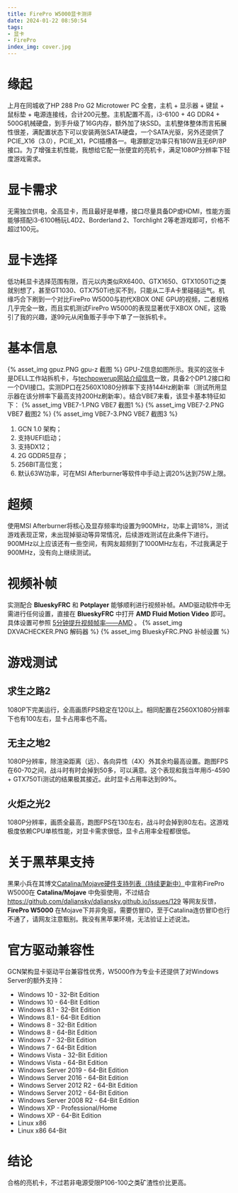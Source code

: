 ```yaml
---
title: FirePro W5000显卡测评
date: 2024-01-22 08:50:54
tags:
- 显卡
- FirePro
index_img: cover.jpg
---
```

# 缘起
上月在同城收了HP 288 Pro G2 Microtower PC 全套，主机 + 显示器 + 键鼠 + 鼠标垫 + 电源连接线，合计200元整。主机配置不高，i3-6100 + 4G DDR4 + 500G机械硬盘，到手升级了16G内存，额外加了块SSD。主机整体整体而言拓展性很差，满配置状态下可以安装两张SATA硬盘，一个SATA光驱，另外还提供了PCIE_X16（3.0），PCIE_X1，PCI插槽各一。电源额定功率只有180W且无6P/8P接口。为了增强主机性能，我想给它配一张便宜的亮机卡，满足1080P分辨率下轻度游戏需求。
# 显卡需求
无需独立供电，全高显卡，而且最好是单槽，接口尽量具备DP或HDMI，性能方面能够搭配i3-6100畅玩L4D2、Borderland 2、Torchlight 2等老游戏即可，价格不超过100元。
# 显卡选择
低功耗显卡选择范围有限，百元以内类似RX6400、GTX1650、GTX1050Ti之类就别想了，甚至GT1030、GTX750Ti也买不到，只能从二手A卡里碰碰运气。机缘巧合下刷到一个对比FirePro W5000与初代XBOX ONE GPU的视频，二者规格几乎完全一致，而且实机测试FirePro W5000的表现显著优于XBOX ONE，这吸引了我的兴趣，遂99元从闲鱼贩子手中下单了一张拆机卡。
# 基本信息
{% asset_img gpuz.PNG gpu-z 截图 %}
GPU-Z信息如图所示。我买的这张卡是DELL工作站拆机卡，与[techpowerup网站介绍信息](https://www.techpowerup.com/gpu-specs/firepro-w5000.c588)一致，具备2个DP1.2接口和一个DVI接口。实测DP口在2560X1080分辨率下支持144Hz刷新率（测试所用显示器在该分辨率下最高支持200Hz刷新率）。结合VBE7来看，该显卡基本特征如下：
{% asset_img VBE7-1.PNG VBE7 截图1 %}
{% asset_img VBE7-2.PNG VBE7 截图2 %}
{% asset_img VBE7-3.PNG VBE7 截图3 %}

1. GCN 1.0 架构；
2. 支持UEFI启动；
3. 支持DX12；
4. 2G GDDR5显存；
5. 256BIT高位宽；
6. 默认63W功率，可在MSI Afterburner等软件中手动上调20%达到75W上限。

# 超频
使用MSI Afterburner将核心及显存频率均设置为900MHz，功率上调18%，测试游戏表现正常，未出现掉驱动等异常情况，后续游戏测试在此条件下进行。900MHz以上应该还有一些空间，有网友超频到了1000MHz左右，不过我满足于900MHz，没有向上继续测试。
# 视频补帧
实测配合 **BlueskyFRC** 和 **Potplayer** 能够顺利进行视频补帧。AMD驱动软件中无需进行任何设置，直接在 **BlueskyFRC** 中打开 **AMD Fluid Motion Video** 即可。具体设置可参照 [5分钟提升视频帧率——AMD](https://zhuanlan.zhihu.com/p/443737935) 。
{% asset_img DXVACHECKER.PNG 解码器 %}
{% asset_img BlueskyFRC.PNG 补帧设置 %}
# 游戏测试
## 求生之路2
1080P下完美运行，全高画质FPS稳定在120以上。相同配置在2560X1080分辨率下也有100左右，显卡占用率也不高。
## 无主之地2
1080P分辨率，除渲染距离（远）、各向异性（4X）外其余均最高设置。跑图FPS在60-70之间，战斗时有时会掉到50多，可以满意。这个表现和我当年用i5-4590 + GTX750Ti测试的结果极其接近。此时显卡占用率达到99%。
## 火炬之光2
1080P分辨率，画质全最高，跑图FPS在130左右，战斗时会掉到80左右。这游戏极度依赖CPU单核性能，对显卡需求很低，显卡占用率全程都很低。

# 关于黑苹果支持
黑果小兵在其博文[Catalina/Mojave硬件支持列表（持续更新中）](https://blog.daliansky.net/Mojave-Hardware-Support-List.html)中宣称FirePro W5000在 **Catalina/Mojave** 中免驱使用，不过结合 https://github.com/daliansky/daliansky.github.io/issues/129 等网友反馈，**FirePro W5000** 在Mojave下并非免驱，需要仿冒ID，至于Catalina连仿冒ID也行不通了，请网友注意甄别。我没有黑苹果环境，无法验证上述说法。

# 官方驱动兼容性
GCN架构显卡驱动平台兼容性优秀，W5000作为专业卡还提供了对Windows Server的额外支持：
* Windows 10 - 32-Bit Edition
* Windows 10 - 64-Bit Edition
* Windows 8.1 - 32-Bit Edition
* Windows 8.1 - 64-Bit Edition
* Windows 8 - 32-Bit Edition
* Windows 8 - 64-Bit Edition
* Windows 7 - 32-Bit Edition
* Windows 7 - 64-Bit Edition
* Windows Vista - 32-Bit Edition
* Windows Vista - 64-Bit Edition
* Windows Server 2019 - 64-Bit Edition
* Windows Server 2016 - 64-Bit Edition
* Windows Server 2012 R2 - 64-Bit Edition
* Windows Server 2012 - 64-Bit Edition
* Windows Server 2008 R2 - 64-Bit Edition
* Windows XP - Professional/Home
* Windows XP - 64-Bit Edition
* Linux x86
* Linux x86 64-Bit

# 结论
合格的亮机卡，不过若非电源受限P106-100之类矿渣性价比更高。